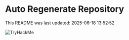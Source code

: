 # Auto Regenerate Repository

This README was last updated: 2025-06-18 13:52:52

 ![TryHackMe](https://tryhackme.com/badge/533634)